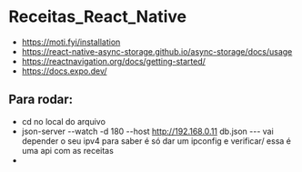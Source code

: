 # Receitas_React_Native

- https://moti.fyi/installation
- https://react-native-async-storage.github.io/async-storage/docs/usage
- https://reactnavigation.org/docs/getting-started/
- https://docs.expo.dev/


## Para rodar:

- cd no local do arquivo
- json-server --watch -d 180 --host http://192.168.0.11 db.json    --- vai depender o seu ipv4 para saber é só dar um ipconfig e verificar/ essa é uma api com as receitas
- 

